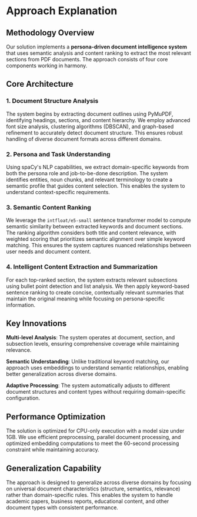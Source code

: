 # Approach Explanation

## Methodology Overview

Our solution implements a **persona-driven document intelligence system** that uses semantic analysis and content ranking to extract the most relevant sections from PDF documents. The approach consists of four core components working in harmony.

## Core Architecture

### 1. Document Structure Analysis
The system begins by extracting document outlines using PyMuPDF, identifying headings, sections, and content hierarchy. We employ advanced font size analysis, clustering algorithms (DBSCAN), and graph-based refinement to accurately detect document structure. This ensures robust handling of diverse document formats across different domains.

### 2. Persona and Task Understanding
Using spaCy's NLP capabilities, we extract domain-specific keywords from both the persona role and job-to-be-done description. The system identifies entities, noun chunks, and relevant terminology to create a semantic profile that guides content selection. This enables the system to understand context-specific requirements.

### 3. Semantic Content Ranking
We leverage the `intfloat/e5-small` sentence transformer model to compute semantic similarity between extracted keywords and document sections. The ranking algorithm considers both title and content relevance, with weighted scoring that prioritizes semantic alignment over simple keyword matching. This ensures the system captures nuanced relationships between user needs and document content.

### 4. Intelligent Content Extraction and Summarization
For each top-ranked section, the system extracts relevant subsections using bullet point detection and list analysis. We then apply keyword-based sentence ranking to create concise, contextually relevant summaries that maintain the original meaning while focusing on persona-specific information.

## Key Innovations

**Multi-level Analysis**: The system operates at document, section, and subsection levels, ensuring comprehensive coverage while maintaining relevance.

**Semantic Understanding**: Unlike traditional keyword matching, our approach uses embeddings to understand semantic relationships, enabling better generalization across diverse domains.

**Adaptive Processing**: The system automatically adjusts to different document structures and content types without requiring domain-specific configuration.

## Performance Optimization

The solution is optimized for CPU-only execution with a model size under 1GB. We use efficient preprocessing, parallel document processing, and optimized embedding computations to meet the 60-second processing constraint while maintaining accuracy.

## Generalization Capability

The approach is designed to generalize across diverse domains by focusing on universal document characteristics (structure, semantics, relevance) rather than domain-specific rules. This enables the system to handle academic papers, business reports, educational content, and other document types with consistent performance. 